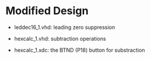# Modified Design

* leddec16_1.vhd: leading zero suppression

* hexcalc_1.vhd: subtraction operations

* hexcalc_1.xdc: the BTND (P18) button for substraction
